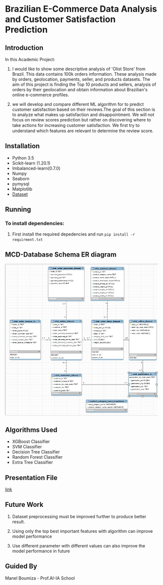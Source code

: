 # Brazilian E-Commerce Data Analysis and Customer Satisfaction Prediction 

## Introduction

In this Academic Project:
1. I would like to show some descriptive analysis of 'Olist Store' from Brazil. This data contains 100k orders information.
These analysis made by orders, geolocation, payments, seller, and products datasets. The aim of this project is finding the Top 10 products and sellers, analysis of orders by their geolocation and obtain information about Brazilian's online e-commerce profiles. 

2. we will develop and compare different ML algorithm for to predict customer satisfaction based on their reviews.The goal of this section is to analyze what makes up satisfaction and disappointment. We will not focus on review scores prediction but rather on discovering where to take actions for increasing customer satisfaction. We ﬁrst try to understand which features are relevant to determine the review score.

## Installation
* Python 3.5 
* Scikit-learn (1.20.1)
* Imbalanced-learn(0.7.0)
* Numpy
* Seaborn
* pymysql
* Matplotlib
* [Dataset](https://www.kaggle.com/olistbr/brazilian-ecommerce)

## Running
### To install dependencies:
1. First install the required depedencies and run 
`pip install -r requirment.txt`

## MCD-Database Schema ER diagram
<img src="https://github.com/Abonia1/Brazilian-E-Commerce/blob/master/img/EER%20diagram.jpg" alt="alt text" width="600" height="500">

## Algorithms Used
   * XGBoost Classifier
   * SVM Classifier
   * Decision Tree Classifier
   * Random Forest Classifier
   * Extra Tree Classifier


## Presentation File
[link](https://github.com/Abonia1/Brazilian-E-Commerce/blob/master/Abonia%20Sojasingarayar-M2-IA_Project%20Brazilian%20E-Commerce.pptx)


## Future Work

1. Dataset preprocessing must be improved further to produce better result.

2. Using only the top best important features with algorithm can improve model performance

3. Use different parameter with different values can also improve the model performance in future

## Guided By
Manel Boumiza - Prof.AI-IA School  
